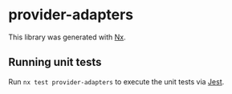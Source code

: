 # provider-adapters

This library was generated with [Nx](https://nx.dev).

## Running unit tests

Run `nx test provider-adapters` to execute the unit tests via [Jest](https://jestjs.io).
